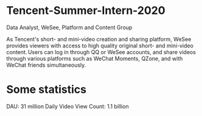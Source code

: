 # Tencent-Summer-Intern-2020
Data Analyst, WeSee, Platform and Content Group

As Tencent's short- and mini-video creation and sharing platform, WeSee provides viewers with access to high quality original short- and mini-video content. Users can log in through QQ or WeSee accounts, and share videos through various platforms such as WeChat Moments, QZone, and with WeChat friends simultaneously. 

# Some statistics
DAU: 31 million
Daily Video View Count: 1.1 billion

